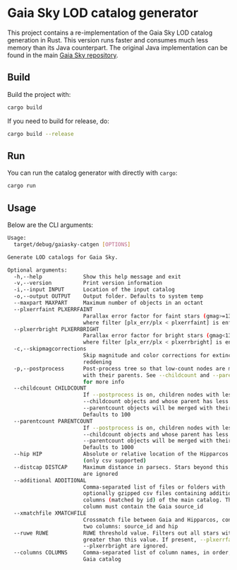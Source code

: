 Gaia Sky LOD catalog generator
==============================

This project contains a re-implementation of the Gaia Sky LOD catalog generation in Rust. This version runs faster and consumes much less memory than its Java counterpart. The original Java implementation can be found in the main [Gaia Sky repository](https://gitlab.com/langurmonkey/gaiasky/-/tree/master/core/src/gaiasky/data/octreegen).

Build
-----

Build the project with:

```bash
cargo build
```

If you need to build for release, do:

```bash
cargo build --release
```

Run 
---

You can run the catalog generator with directly with `cargo`:

```bash
cargo run
```

Usage
-----

Below are the CLI arguments:

```bash
Usage:
  target/debug/gaiasky-catgen [OPTIONS]

Generate LOD catalogs for Gaia Sky.

Optional arguments:
  -h,--help             Show this help message and exit
  -v,--version          Print version information
  -i,--input INPUT      Location of the input catalog
  -o,--output OUTPUT    Output folder. Defaults to system temp
  --maxpart MAXPART     Maximum number of objects in an octant
  --plxerrfaint PLXERRFAINT
                        Parallax error factor for faint stars (gmag>=13.1),
                        where filter [plx_err/plx < plxerrfaint] is enforced
  --plxerrbright PLXERRBRIGHT
                        Parallax error factor for bright stars (gmag<13.1),
                        where filter [plx_err/plx < plxerrbright] is enforced
  -c,--skipmagcorrections
                        Skip magnitude and color corrections for extinction and
                        reddening
  -p,--postprocess      Post-process tree so that low-count nodes are merged
                        with their parents. See --childcount and --parentcount
                        for more info
  --childcount CHILDCOUNT
                        If --postprocess is on, children nodes with less than
                        --childcount objects and whose parent has less than
                        --parentcount objects will be merged with their parent.
                        Defaults to 100
  --parentcount PARENTCOUNT
                        If --postprocess is on, children nodes with less than
                        --childcount objects and whose parent has less than
                        --parentcount objects will be merged with their parent.
                        Defaults to 1000
  --hip HIP             Absolute or relative location of the Hipparcos catalog
                        (only csv supported)
  --distcap DISTCAP     Maximum distance in parsecs. Stars beyond this limit
                        are ignored
  --additional ADDITIONAL
                        Comma-separated list of files or folders with
                        optionally gzipped csv files containing additional
                        columns (matched by id) of the main catalog. The first
                        column must contain the Gaia source_id
  --xmatchfile XMATCHFILE
                        Crossmatch file between Gaia and Hipparcos, containing
                        two columns: source_id and hip
  --ruwe RUWE           RUWE threshold value. Filters out all stars with RUWE
                        greater than this value. If present, --plxerrfaint and
                        --plxerrbright are ignored.
  --columns COLUMNS     Comma-separated list of column names, in order, of the
                        Gaia catalog
                                                                                                                                                                                                                                                                                                                ```
